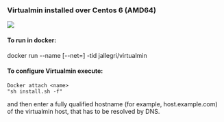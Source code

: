 ### Virtualmin installed over Centos 6 (AMD64)

[![](https://images.microbadger.com/badges/image/jallegri/virtualmin.svg)](https://microbadger.com/images/jallegri/virtualmin "Get your own image badge on microbadger.com")

#### To run in docker:
docker run --name <name> [--net=<net>] -tid jallegri/virtualmin

#### To configure Virtualmin execute:
```
Docker attach <name>
"sh install.sh -f" 
```
and then enter a fully qualified hostname (for example, host.example.com) of the virtualmin host, that has to be resolved by DNS.
